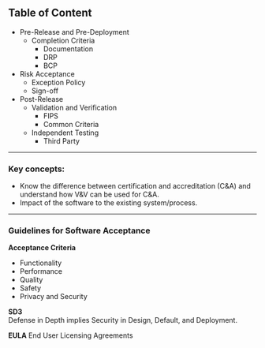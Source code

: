 ## Table of Content

- Pre-Release and Pre-Deployment
	- Completion Criteria
		- Documentation
		- DRP
		- BCP
- Risk Acceptance
	- Exception Policy
	- Sign-off
- Post-Release
	- Validation and Verification
		- FIPS
		- Common Criteria
	- Independent Testing
		- Third Party

---

### Key concepts:
-   Know the difference between certification and accreditation (C&A) and understand how V&V can be used for C&A.
- Impact of the software to the existing system/process.

---
### Guidelines for Software Acceptance

**Acceptance Criteria**  
- Functionality
- Performance
- Quality
- Safety
- Privacy and Security

**SD3**  
Defense in Depth implies Security in Design, Default, and Deployment.

**EULA** End User Licensing Agreements

<!--stackedit_data:
eyJoaXN0b3J5IjpbMzAzMTM1MjgyLC03MzI0NzI2MTgsLTE3Nj
IxNjAxOTksMjA3MzQyOTM0Myw2NzU4MTI5NSwxNDA4OTQ4MjE4
XX0=
-->